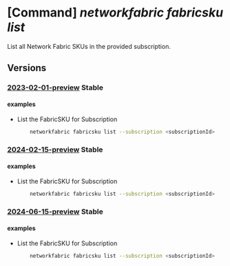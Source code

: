 # [Command] _networkfabric fabricsku list_

List all Network Fabric SKUs in the provided subscription.

## Versions

### [2023-02-01-preview](/Resources/mgmt-plane/L3N1YnNjcmlwdGlvbnMve30vcHJvdmlkZXJzL21pY3Jvc29mdC5tYW5hZ2VkbmV0d29ya2ZhYnJpYy9uZXR3b3JrZmFicmljc2t1cw==/2023-02-01-preview.xml) **Stable**

<!-- mgmt-plane /subscriptions/{}/providers/microsoft.managednetworkfabric/networkfabricskus 2023-02-01-preview -->

#### examples

- List the FabricSKU for Subscription
    ```bash
        networkfabric fabricsku list --subscription <subscriptionId>
    ```

### [2024-02-15-preview](/Resources/mgmt-plane/L3N1YnNjcmlwdGlvbnMve30vcHJvdmlkZXJzL21pY3Jvc29mdC5tYW5hZ2VkbmV0d29ya2ZhYnJpYy9uZXR3b3JrZmFicmljc2t1cw==/2024-02-15-preview.xml) **Stable**

<!-- mgmt-plane /subscriptions/{}/providers/microsoft.managednetworkfabric/networkfabricskus 2024-02-15-preview -->

#### examples

- List the FabricSKU for Subscription
    ```bash
        networkfabric fabricsku list --subscription <subscriptionId>
    ```

### [2024-06-15-preview](/Resources/mgmt-plane/L3N1YnNjcmlwdGlvbnMve30vcHJvdmlkZXJzL21pY3Jvc29mdC5tYW5hZ2VkbmV0d29ya2ZhYnJpYy9uZXR3b3JrZmFicmljc2t1cw==/2024-06-15-preview.xml) **Stable**

<!-- mgmt-plane /subscriptions/{}/providers/microsoft.managednetworkfabric/networkfabricskus 2024-06-15-preview -->

#### examples

- List the FabricSKU for Subscription
    ```bash
        networkfabric fabricsku list --subscription <subscriptionId>
    ```
